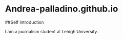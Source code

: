 # Andrea-palladino.github.io

##Self Introduction

I am a journalism student at Lehigh University. 
